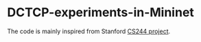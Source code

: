 # DCTCP-experiments-in-Mininet

The code is mainly inspired from Stanford [CS244 project](https://github.com/karimmd/dctcp-mininet).
